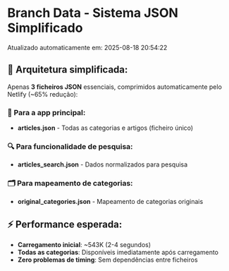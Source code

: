 # Branch Data - Sistema JSON Simplificado
Atualizado automaticamente em: 2025-08-18 20:54:22

## 🎯 Arquitetura simplificada:
Apenas **3 ficheiros JSON** essenciais, comprimidos automaticamente pelo Netlify (~65% redução):

### 📱 Para a app principal:
- **articles.json** - Todas as categorias e artigos (ficheiro único)

### 🔍 Para funcionalidade de pesquisa:
- **articles_search.json** - Dados normalizados para pesquisa

### 🗂️ Para mapeamento de categorias:
- **original_categories.json** - Mapeamento de categorias originais

## ⚡ Performance esperada:
- **Carregamento inicial**: ~543K (2-4 segundos)
- **Todas as categorias**: Disponíveis imediatamente após carregamento
- **Zero problemas de timing**: Sem dependências entre ficheiros
